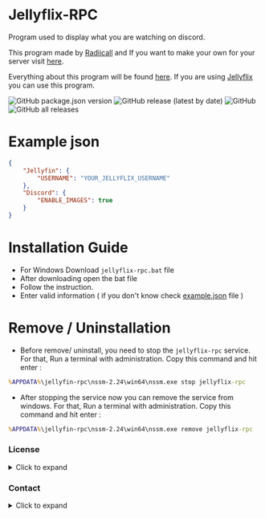 # Jellyflix-RPC

Program used to display what you are watching on discord.

This program made by [Radiicall](https://github.com/Radiicall) and If you want to make your own for your server visit [here](https://github.com/Radiicall/jellyfin-rpc).

Everything about this program will be found [here](https://github.com/Radiicall/jellyfin-rpc). If you are using [Jellyflix](https://info.jellyflix.ga) you can use this program. 

![GitHub package.json version](https://img.shields.io/github/package-json/v/xenoncolt/jellyflix-rpc?style=plastic) ![GitHub release (latest by date)](https://img.shields.io/github/v/release/xenoncolt/jellyflix-rpc?style=plastic) ![GitHub](https://img.shields.io/github/license/xenoncolt/jellyflix-rpc?style=plastic) ![GitHub all releases](https://img.shields.io/github/downloads/xenoncolt/jellyflix-rpc/total?style=plastic) 

# Example json
```json
{ 
    "Jellyfin": { 
        "USERNAME": "YOUR_JELLYFLIX_USERNAME" 
    }, 
    "Discord": { 
        "ENABLE_IMAGES": true
    } 
} 
```

# Installation Guide
- For Windows Download `jellyflix-rpc.bat` file
- After downloading open the bat file 
- Follow the instruction. 
- Enter valid information ( if you don't know check [example.json](#example-json) file )

# Remove / Uninstallation
- Before remove/ uninstall, you need to stop the `jellyflix-rpc` service. For that, Run a terminal with administration. Copy this command and hit enter :
```cmd
%APPDATA%\jellyfin-rpc\nssm-2.24\win64\nssm.exe stop jellyflix-rpc
```
- After stopping the service now you can remove the service from windows. For that, Run a terminal with administration. Copy this command and hit enter : 
```cmd
%APPDATA%\jellyfin-rpc\nssm-2.24\win64\nssm.exe remove jellyflix-rpc
```

### License
<details>
<summary>Click to expand</summary>

[GPL-3.0](https://github.com/xenoncolt/jellyflix-rpc/blob/main/LICENSE)
</details>

### Contact
<details>
<summary>Click to expand</summary>

If you have any questions, comments, or concerns, please create a Issue [here](https://github.com/xenoncolt/jellyflix-rpc/issues)
</details>

